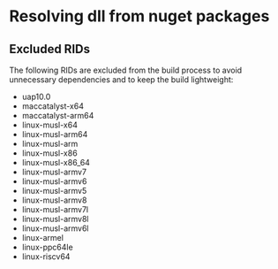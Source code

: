 # Resolving dll from nuget packages

## Excluded RIDs

The following RIDs are excluded from the build process to avoid unnecessary dependencies and to keep the build lightweight:
- uap10.0
- maccatalyst-x64
- maccatalyst-arm64
- linux-musl-x64
- linux-musl-arm64
- linux-musl-arm
- linux-musl-x86
- linux-musl-x86_64
- linux-musl-armv7
- linux-musl-armv6
- linux-musl-armv5
- linux-musl-armv8
- linux-musl-armv7l
- linux-musl-armv8l
- linux-musl-armv6l
- linux-armel
- linux-ppc64le
- linux-riscv64
